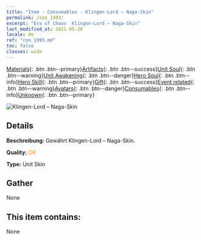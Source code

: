 ```yaml
---
title: "Item - Consumables - Klingen-Lord – Naga-Skin"
permalink: /con_1993/
excerpt: "Era of Chaos  Klingen-Lord – Naga-Skin"
last_modified_at: 2021-05-28
locale: de
ref: "con_1993.md"
toc: false
classes: wide
---
```

 [Materials](/ItemsDE/){: .btn .btn--primary}[Artifacts](/ItemsDE/Artifacts/){: .btn .btn--success}[Unit Soul](/ItemsDE/UnitSoul/){: .btn .btn--warning}[Unit Awakening](/ItemsDE/UnitAwakening/){: .btn .btn--danger}[Hero Soul](/ItemsDE/HeroSoul/){: .btn .btn--info}[Hero Skill](/ItemsDE/HeroSkill/){: .btn .btn--primary}[Gift](/ItemsDE/Gift/){: .btn .btn--success}[Event related](/ItemsDE/Events/){: .btn .btn--warning}[Avatars](/ItemsDE/Avatars/){: .btn .btn--danger}[Consumables](/ItemsDE/Consumables/){: .btn .btn--info}[Unknown](/ItemsDE/Unknown/){: .btn .btn--primary}

 ![Klingen-Lord – Naga-Skin](/images/u/ti_najia.jpg)

## Details
 **Beschreibung:** Gewährt Klingen-Lord – Naga-Skin.

 **Quality:** <span style="color: #FF8C00">OK</span>

 **Type:** Unit Skin

## Gather

  None

## This item contains:

  None

